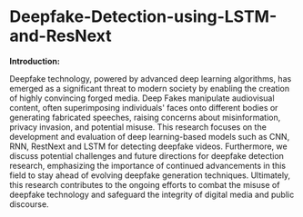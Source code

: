# Deepfake-Detection-using-LSTM-and-ResNext

**Introduction:**

Deepfake technology, powered by advanced deep learning algorithms, has emerged as a significant threat to modern society by enabling the creation of highly convincing forged media. Deep Fakes manipulate audiovisual content, often superimposing individuals' faces onto different bodies or generating fabricated speeches, raising concerns about misinformation, privacy invasion, and potential misuse. This research focuses on the development and evaluation of deep learning-based models such as CNN, RNN, RestNext and LSTM for detecting deepfake videos. Furthermore, we discuss potential challenges and future directions for deepfake detection research, emphasizing the importance of continued advancements in this field to stay ahead of evolving deepfake generation techniques. Ultimately, this research contributes to the ongoing efforts to combat the misuse of deepfake technology and safeguard the integrity of digital media and public discourse.
